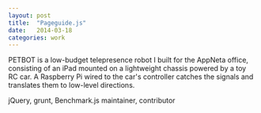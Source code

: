 ```yaml
---
layout: post
title:  "Pageguide.js"
date:   2014-03-18
categories: work
---
```


PETBOT is a low-budget telepresence robot I built for the AppNeta office, consisting of an iPad mounted on a lightweight chassis powered by a toy RC car. A Raspberry Pi wired to the car's controller catches the signals and translates them to low-level directions.

<span class="builtWith">jQuery, grunt, Benchmark.js</span>
<span class="role">maintainer, contributor</span>